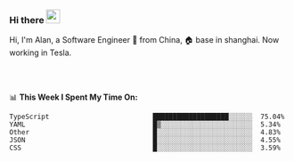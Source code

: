 ### Hi there <img src="https://media.giphy.com/media/hvRJCLFzcasrR4ia7z/giphy.gif" width="25px">

<!-- ![visitors](https://visitor-badge.glitch.me/badge?page_id=dislfyer.dislfyer) -->

Hi, I'm Alan, a Software Engineer 🚀 from China, 🏠 base in shanghai. Now working in Tesla.

<br/>
<br/>

📊 **This Week I Spent My Time On:**


<!--START_SECTION:waka-->

```text
TypeScript                          ███████████████████░░░░░░  75.04%
YAML                                █▒░░░░░░░░░░░░░░░░░░░░░░░  5.34%
Other                               █░░░░░░░░░░░░░░░░░░░░░░░░  4.83%
JSON                                █░░░░░░░░░░░░░░░░░░░░░░░░  4.55%
CSS                                 █░░░░░░░░░░░░░░░░░░░░░░░░  3.59%
```

<!--END_SECTION:waka-->

<!--
**About Me:**
 -->
